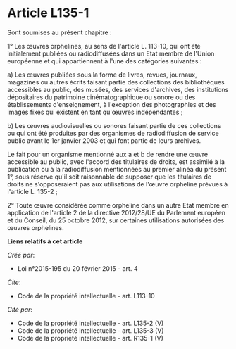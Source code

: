 # Article L135-1

Sont soumises au présent chapitre : 

1° Les œuvres orphelines, au sens de l'article L. 113-10, qui ont été initialement publiées ou radiodiffusées dans un Etat
membre de l'Union européenne et qui appartiennent à l'une des catégories suivantes : 

a) Les œuvres publiées sous la forme de livres, revues, journaux, magazines ou autres écrits faisant partie des collections
des bibliothèques accessibles au public, des musées, des services d'archives, des institutions dépositaires du patrimoine
cinématographique ou sonore ou des établissements d'enseignement, à l'exception des photographies et des images fixes qui
existent en tant qu'œuvres indépendantes ; 

b) Les œuvres audiovisuelles ou sonores faisant partie de ces collections ou qui ont été produites par des organismes de
radiodiffusion de service public avant le 1er janvier 2003 et qui font partie de leurs archives. 

Le fait pour un organisme mentionné aux a et b de rendre une œuvre accessible au public, avec l'accord des titulaires de
droits, est assimilé à la publication ou à la radiodiffusion mentionnées au premier alinéa du présent 1°, sous réserve qu'il
soit raisonnable de supposer que les titulaires de droits ne s'opposeraient pas aux utilisations de l'œuvre orpheline prévues
à l'article L. 135-2 ;

2° Toute œuvre considérée comme orpheline dans un autre Etat membre en application de l'article 2 de la directive 2012/28/UE
du Parlement européen et du Conseil, du 25 octobre 2012, sur certaines utilisations autorisées des œuvres orphelines.

**Liens relatifs à cet article**

_Créé par_:

  - Loi n°2015-195 du 20 février 2015 - art. 4

_Cite_:

  - Code de la propriété intellectuelle - art. L113-10

_Cité par_:

  - Code de la propriété intellectuelle - art. L135-2 (V)
  - Code de la propriété intellectuelle - art. L135-3 (V)
  - Code de la propriété intellectuelle - art. R135-1 (V)
